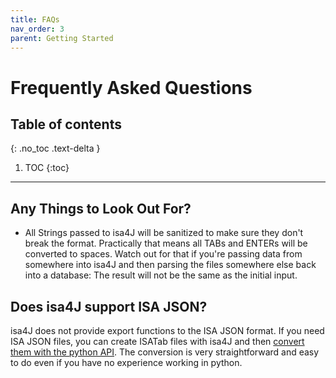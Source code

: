 ```yaml
---
title: FAQs
nav_order: 3
parent: Getting Started
---
```

# Frequently Asked Questions

## Table of contents
{: .no_toc .text-delta }

1. TOC
{:toc}

---

## Any Things to Look Out For?

- All Strings passed to isa4J will be sanitized to make sure they don't break the format. Practically that means all TABs and ENTERs will be converted to spaces. Watch out for that if you're passing data from somewhere into isa4J and then parsing the files somewhere else back into a database: The result will not be the same as the initial input.

## Does isa4J support ISA JSON?

isa4J does not provide export functions to the ISA JSON format.
If you need ISA JSON files, you can create ISATab files with isa4J and then [convert them with the python API](https://isatools.readthedocs.io/en/latest/conversions.html).
The conversion is very straightforward and easy to do even if you have no experience working in python.

